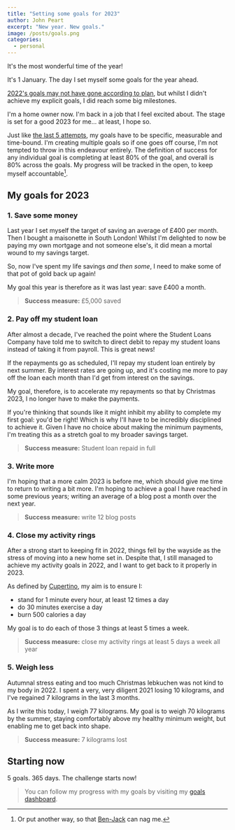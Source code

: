 ```yaml
---
title: "Setting some goals for 2023"
author: John Peart
excerpt: "New year. New goals."
image: /posts/goals.png
categories:
  - personal
---
```


It's the most wonderful time of the year!

It's 1 January. The day I set myself some goals for the year ahead.

[2022's goals may not have gone according to plan](/2022/01/01/setting-goals-for-2022/), but whilst I didn't achieve my explicit goals, I did reach some big milestones.

I'm a home owner now. I'm back in a job that I feel excited about. The stage is set for a good 2023 for me... at least, I hope so.

Just like [the last 5 attempts](/goals/), my goals have to be specific, measurable and time-bound. I'm creating multiple goals so if one goes off course, I'm not tempted to throw in this endeavour entirely. The definition of success for any individual goal is completing at least 80% of the goal, and overall is 80% across the goals. My progress will be tracked in the open, to keep myself accountable[^accountable].

[^accountable]: Or put another way, so that [Ben-Jack](https://mastodon.social/@sparksofben) can nag me.

## My goals for 2023

### 1. Save some money

Last year I set myself the target of saving an average of £400 per month. Then I bought a maisonette in South London! Whilst I'm delighted to now be paying my own mortgage and not someone else's, it did mean a mortal wound to my savings target.

So, now I've spent my life savings _and then some_, I need to make some of that pot of gold back up again!

My goal this year is therefore as it was last year: save £400 a month.

> **Success measure:** £5,000 saved

### 2. Pay off my student loan

After almost a decade, I've reached the point where the Student Loans Company have told me to switch to direct debit to repay my student loans instead of taking it from payroll. This is great news!

If the repayments go as scheduled, I'll repay my student loan entirely by next summer. By interest rates are going up, and it's costing me more to pay off the loan each month than I'd get from interest on the savings.

My goal, therefore, is to accelerate my repayments so that by Christmas 2023, I no longer have to make the payments.

If you're thinking that sounds like it might inhibit my ability to complete my first goal: you'd be right! Which is why I'll have to be incredibly disciplined to achieve it. Given I have no choice about making the minimum payments, I'm treating this as a stretch goal to my broader savings target.

> **Success measure:** Student loan repaid in full

### 3. Write more

I'm hoping that a more calm 2023 is before me, which should give me time to return to writing a bit more. I'm hoping to achieve a goal I have reached in some previous years; writing an average of a blog post a month over the next year.

> **Success measure:** write 12 blog posts

### 4. Close my activity rings

After a strong start to keeping fit in 2022, things fell by the wayside as the stress of moving into a new home set in. Despite that, I still managed to achieve my activity goals in 2022, and I want to get back to it properly in 2023.

As defined by [Cupertino](//apple.com/uk/watch), my aim is to ensure I:

- stand for 1 minute every hour, at least 12 times a day
- do 30 minutes exercise a day
- burn 500 calories a day

My goal is to do each of those 3 things at least 5 times a week.

> **Success measure:** close my activity rings at least 5 days a week all year

### 5. Weigh less

Autumnal stress eating and too much Christmas lebkuchen was not kind to my body in 2022. I spent a very, very diligent 2021 losing 10 kilograms, and I've regained 7 kilograms in the last 3 months.

As I write this today, I weigh 77 kilograms. My goal is to weigh 70 kilograms by the summer, staying comfortably above my healthy minimum weight, but enabling me to get back into shape.

> **Success measure:** 7 kilograms lost

## Starting now

5 goals. 365 days. The challenge starts now!


> You can follow my progress with my goals by visiting my [goals dashboard](/goals/2023).
